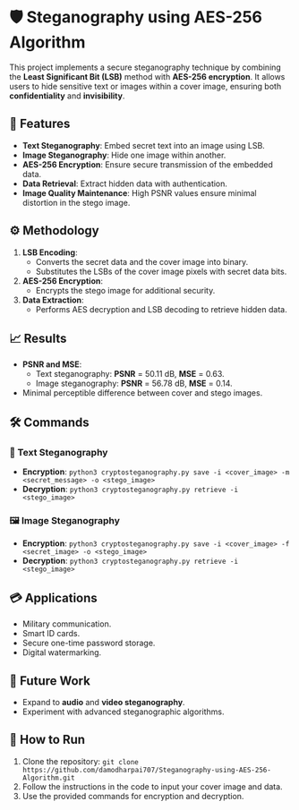 # 🛡️ Steganography using AES-256 Algorithm

This project implements a secure steganography technique by combining the **Least Significant Bit (LSB)** method with **AES-256 encryption**. It allows users to hide sensitive text or images within a cover image, ensuring both **confidentiality** and **invisibility**.

## 🔐 Features
-  **Text Steganography**: Embed secret text into an image using LSB.
-  **Image Steganography**: Hide one image within another.
-  **AES-256 Encryption**: Ensure secure transmission of the embedded data.
-  **Data Retrieval**: Extract hidden data with authentication.
-  **Image Quality Maintenance**: High PSNR values ensure minimal distortion in the stego image.

## ⚙️ Methodology
1. **LSB Encoding**:
   -  Converts the secret data and the cover image into binary.
   -  Substitutes the LSBs of the cover image pixels with secret data bits.
2. **AES-256 Encryption**:
   -  Encrypts the stego image for additional security.
3. **Data Extraction**:
   -  Performs AES decryption and LSB decoding to retrieve hidden data.

## 📈 Results
- **PSNR and MSE**:
  -  Text steganography: **PSNR** = 50.11 dB, **MSE** = 0.63.
  -  Image steganography: **PSNR** = 56.78 dB, **MSE** = 0.14.
-  Minimal perceptible difference between cover and stego images.

## 🛠️ Commands
### 📝 Text Steganography
- **Encryption**: `python3 cryptosteganography.py save -i <cover_image> -m <secret_message> -o <stego_image>`
- **Decryption**: `python3 cryptosteganography.py retrieve -i <stego_image>`

### 🖼️ Image Steganography
- **Encryption**: `python3 cryptosteganography.py save -i <cover_image> -f <secret_image> -o <stego_image>`
- **Decryption**: `python3 cryptosteganography.py retrieve -i <stego_image>`

## 💳 Applications
-  Military communication.
-  Smart ID cards.
-  Secure one-time password storage.
-  Digital watermarking.

## 🚀 Future Work
-  Expand to **audio** and **video steganography**.
-  Experiment with advanced steganographic algorithms.

## 📖 How to Run
1. Clone the repository: `git clone https://github.com/damodharpai707/Steganography-using-AES-256-Algorithm.git`
2. Follow the instructions in the code to input your cover image and data.
3. Use the provided commands for encryption and decryption.
